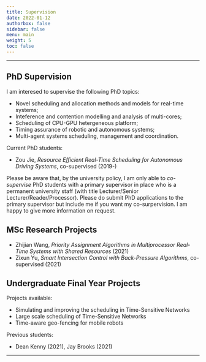 ```yaml
---
title: Supervision
date: 2022-01-12
authorbox: false
sidebar: false
menu: main
weight: 5
toc: false
---
```


---

## PhD Supervision

I am interesed to supervise the following PhD topics:

- Novel scheduling and allocation methods and models for real-time systems;
- Inteference and contention modelling and analysis of multi-cores;
- Scheduling of CPU-GPU hetergeneous platform;
- Timing assurance of robotic and autonomous systems;
- Multi-agent systems scheduling, management and coordination. 

Current PhD students:

- Zou Jie, _Resource Efficient Real-Time Scheduling for Autonomous Driving Systems_, co-supervised (2019-)


Please be aware that, by the university policy, I am only able to _co-supervise_ PhD students with a primary supervisor in place who is a permanent university staff (with title Lecturer/Senior Lecturer/Reader/Processor). Please do submit PhD applications to the primary supervisor but include me if you want my co-surpervision. I am happy to give more information on request.


## MSc Research Projects

- Zhijian Wang, _Priority Assignment Algorithms in Multiprocessor Real-Time Systems with Shared Resources_ (2021)
- Zixun Yu, _Smart Intersection Control with Back-Pressure Algorithms_, co-supervised (2021)


## Undergraduate Final Year Projects

Projects available:

- Simulating and improving the scheduling in Time-Sensitive Networks
- Large scale scheduling of Time-Sensitive Networks
- Time-aware geo-fencing for mobile robots

Previous students:

- Dean Kenny (2021), Jay Brooks (2021)


---
